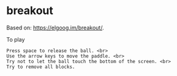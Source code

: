 # breakout
Based on: https://elgoog.im/breakout/. <br>

To play
```
Press space to release the ball. <br>
Use the arrow keys to move the paddle. <br>
Try not to let the ball touch the bottom of the screen. <br>
Try to remove all blocks.
```
